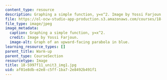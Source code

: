 ```yaml
---
content_type: resource
description: Graphing a simple function, y=x^2. Image by Yossi Farjoun.
file: https://ol-ocw-studio-app-production.s3.amazonaws.com/courses/18-s997-introduction-to-matlab-programming-fall-2011/af01e8dbe2e8c5ff1ba72e8492b491f1_18-S997f11_unit3_img1.jpg
file_type: image/jpeg
image_metadata:
  caption: Graphing a simple function, y=x^2.
  credit: Image by Yossi Farjoun.
  image-alt: Graph of an upward-facing parabola in blue.
learning_resource_types: []
parent_title: Warm-up
parent_type: CourseSection
resourcetype: Image
title: 18-S997f11_unit3_img1.jpg
uid: af01e8db-e2e8-c5ff-1ba7-2e8492b491f1
---
```

